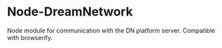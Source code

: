 Node-DreamNetwork
=================

Node module for communication with the DN platform server. Compatible with browserify.
